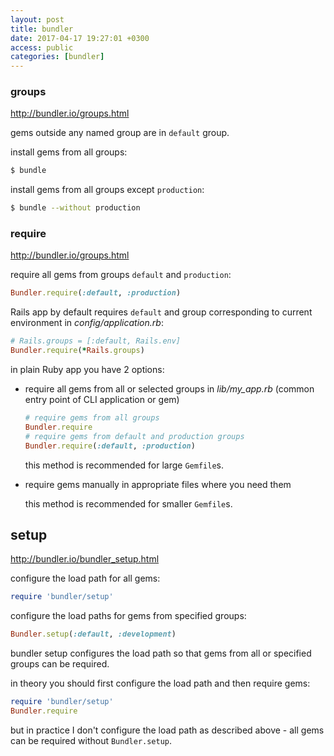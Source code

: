 ```yaml
---
layout: post
title: bundler
date: 2017-04-17 19:27:01 +0300
access: public
categories: [bundler]
---
```



<!-- more -->

### groups

<http://bundler.io/groups.html>

gems outside any named group are in `default` group.

install gems from all groups:

```sh
$ bundle
```

install gems from all groups except `production`:

```sh
$ bundle --without production
```

### require

<http://bundler.io/groups.html>

require all gems from groups `default` and `production`:

```ruby
Bundler.require(:default, :production)
```

Rails app by default requires `default` and group corresponding to
current environment in _config/application.rb_:

```ruby
# Rails.groups = [:default, Rails.env]
Bundler.require(*Rails.groups)
```

in plain Ruby app you have 2 options:

- require all gems from all or selected groups in _lib/my_app.rb_
  (common entry point of CLI application or gem)

  ```ruby
  # require gems from all groups
  Bundler.require
  # require gems from default and production groups
  Bundler.require(:default, :production)
  ```

  this method is recommended for large `Gemfile`s.

- require gems manually in appropriate files where you need them

  this method is recommended for smaller `Gemfile`s.

## setup

<http://bundler.io/bundler_setup.html>

configure the load path for all gems:

```ruby
require 'bundler/setup'
```

configure the load paths for gems from specified groups:

```ruby
Bundler.setup(:default, :development)
```

bundler setup configures the load path so that gems from all or
specified groups can be required.

in theory you should first configure the load path and then require gems:

```ruby
require 'bundler/setup'
Bundler.require
```

but in practice I don't configure the load path as described above -
all gems can be required without `Bundler.setup`.
